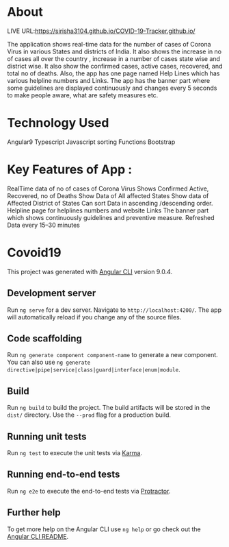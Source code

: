 # About

LIVE URL:https://sirisha3104.github.io/COVID-19-Tracker.github.io/


The application shows real-time data for the number of cases of Corona Virus in various States and districts of India. It also shows the increase in no of cases all over the country , increase in a number of cases state wise and district wise. It also show the confirmed cases, active cases, recovered, and total no of deaths. Also, the app has one page named Help Lines which has various helpline numbers and Links. The app has the banner part where some guidelines are displayed continuously and changes every 5 seconds to make people aware, what are safety measures etc.

# Technology Used
Angular9
Typescript
Javascript sorting Functions
Bootstrap


# Key Features of App :
RealTime data of no of cases of Corona Virus
Shows Confirmed Active, Recovered, no of Deaths
Show Data of All affected States
Show data of Affected District of States
Can sort Data in ascending /descending order.
Helpline page for helplines numbers and website Links
The banner part which shows continuously guidelines and preventive measure.
Refreshed Data every 15–30 minutes

# Covoid19

This project was generated with [Angular CLI](https://github.com/angular/angular-cli) version 9.0.4.

## Development server

Run `ng serve` for a dev server. Navigate to `http://localhost:4200/`. The app will automatically reload if you change any of the source files.


## Code scaffolding

Run `ng generate component component-name` to generate a new component. You can also use `ng generate directive|pipe|service|class|guard|interface|enum|module`.

## Build

Run `ng build` to build the project. The build artifacts will be stored in the `dist/` directory. Use the `--prod` flag for a production build.

## Running unit tests

Run `ng test` to execute the unit tests via [Karma](https://karma-runner.github.io).

## Running end-to-end tests

Run `ng e2e` to execute the end-to-end tests via [Protractor](http://www.protractortest.org/).

## Further help

To get more help on the Angular CLI use `ng help` or go check out the [Angular CLI README](https://github.com/angular/angular-cli/blob/master/README.md).
